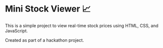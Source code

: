# Mini Stock Viewer 📈

This is a simple project to view real-time stock prices using HTML, CSS, and JavaScript.

Created as part of a hackathon project.
